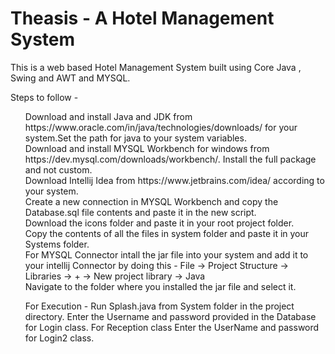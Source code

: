 # Theasis - A Hotel Management System
<p>This is a web based Hotel Management System built using Core Java , Swing and AWT and MYSQL.<p>
Steps to follow - <br>
<ul>
Download and install Java and JDK from https://www.oracle.com/in/java/technologies/downloads/ for your system.Set the path for java to your system variables.<br>
Download and install MYSQL Workbench for windows from https://dev.mysql.com/downloads/workbench/. Install the full package and not custom.<br>
Download Intellij Idea from https://www.jetbrains.com/idea/ according to your system.<br>
Create a new connection in MYSQL Workbench and copy the Database.sql file contents and paste it in the new script.<br>
Download the icons folder and paste it in your root project folder.<br>
Copy the contents of all the files in system folder and paste it in your Systems folder.<br>
For MYSQL Connector intall the jar file into your system and add it to your intellij Connector by doing this - File -> Project Structure -> Libraries -> + -> New project library -> Java <br>
Navigate to the folder where you installed the jar file and select it.<br>
</ul>

<ul>
For Execution -
Run Splash.java from System folder in the project directory.
Enter the Username and password provided in the Database for Login class.
For Reception class Enter the UserName and password for Login2 class.
</ul>




